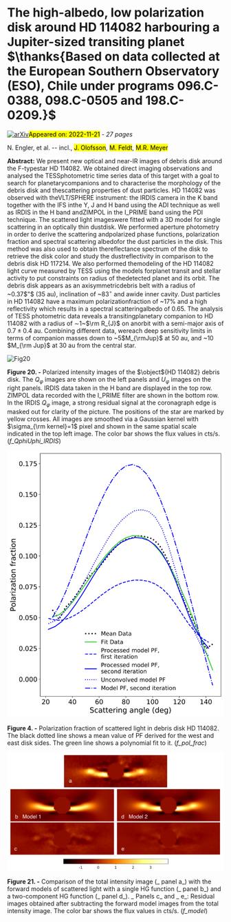 <div class="macros" style="visibility:hidden;">
$\newcommand{\ensuremath}{}$
$\newcommand{\xspace}{}$
$\newcommand{\object}[1]{\texttt{#1}}$
$\newcommand{\farcs}{{.}''}$
$\newcommand{\farcm}{{.}'}$
$\newcommand{\arcsec}{''}$
$\newcommand{\arcmin}{'}$
$\newcommand{\ion}[2]{#1#2}$
$\newcommand{\textsc}[1]{\textrm{#1}}$
$\newcommand{\hl}[1]{\textrm{#1}}$
$\newcommand{\footnote}[1]{}$
$\newcommand{\tabularnewline}{\\}$
$\newcommand{\Mearth}{M_{\oplus}}$
$\newcommand{\Mjup}{M_{\text{Jup}}}$
$\newcommand{\Msun}{M_{\odot}}$
$\newcommand$
$\newcommand$
$\newcommand{\micron}{\unit{\micro\meter}}$
$\newcommand{\JM}[1]{\textcolor{blue}{ #1}}$
$\newcommand{\arraystretch}{1.3}$
$\newcommand{\thefigure}{E.\arabic{figure} (Cont.)}$</div>

<div class="macros" style="visibility:hidden;">
$\newcommand{\ensuremath}{}$
$\newcommand{\xspace}{}$
$\newcommand{\object}[1]{\texttt{#1}}$
$\newcommand{\farcs}{{.}''}$
$\newcommand{\farcm}{{.}'}$
$\newcommand{\arcsec}{''}$
$\newcommand{\arcmin}{'}$
$\newcommand{\ion}[2]{#1#2}$
$\newcommand{\textsc}[1]{\textrm{#1}}$
$\newcommand{\hl}[1]{\textrm{#1}}$
$\newcommand{\footnote}[1]{}$
$\newcommand{\tabularnewline}{\\}$
$\newcommand{\Mearth}{M_{\oplus}}$
$\newcommand{\Mjup}{M_{\text{Jup}}}$
$\newcommand{\Msun}{M_{\odot}}$
$\newcommand$
$\newcommand$
$\newcommand{\micron}{\unit{\micro\meter}}$
$\newcommand{\JM}[1]{\textcolor{blue}{ #1}}$
$\newcommand{\arraystretch}{1.3}$
$\newcommand{\thefigure}{E.\arabic{figure} (Cont.)}$</div>



<div id="title">

# The high-albedo, low polarization disk around HD 114082 harbouring a Jupiter-sized transiting planet   $\thanks{Based on data collected at the European Southern Observatory (ESO), Chile under programs 096.C-0388, 098.C-0505 and 198.C-0209.}$ 

</div>
<div id="comments">

[![arXiv](https://img.shields.io/badge/arXiv-2211.11767-b31b1b.svg)](https://arxiv.org/abs/2211.11767)<mark>Appeared on: 2022-11-21</mark> - _27 pages_

</div>
<div id="authors">

N. Engler, et al. -- incl., <mark>J. Olofsson</mark>, <mark>M. Feldt</mark>, <mark>M.R. Meyer</mark>

</div>
<div id="abstract">

**Abstract:** We present new optical and near-IR images of debris disk around the F-typestar HD 114082. We obtained direct imaging observations and analysed the TESSphotometric time series data of this target with a goal to search for planetarycompanions and to characterise the morphology of the debris disk and thescattering properties of dust particles. HD 114082 was observed with theVLT/SPHERE instrument: the IRDIS camera in the K band together with the IFS inthe Y, J and H band using the ADI technique as well as IRDIS in the H band andZIMPOL in the I_PRIME band using the PDI technique. The scattered light imageswere fitted with a 3D model for single scattering in an optically thin dustdisk. We performed aperture photometry in order to derive the scattering andpolarized phase functions, polarization fraction and spectral scattering albedofor the dust particles in the disk. This method was also used to obtain thereflectance spectrum of the disk to retrieve the disk color and study the dustreflectivity in comparison to the debris disk HD 117214. We also performed themodeling of the HD 114082 light curve measured by TESS using the models forplanet transit and stellar activity to put constraints on radius of thedetected planet and its orbit. The debris disk appears as an axisymmetricdebris belt with a radius of ~0.37$"$ (35 au), inclination of ~83$^\circ$ and awide inner cavity. Dust particles in HD 114082 have a maximum polarizationfraction of ~17% and a high reflectivity which results in a spectral scatteringalbedo of 0.65. The analysis of TESS photometric data reveals a transitingplanetary companion to HD 114082 with a radius of $\sim$1~$\rm R_{J}$ on anorbit with a semi-major axis of $0.7 \pm 0.4$ au. Combining different data, wereach deep sensitivity limits in terms of companion masses down to ~5$M_{\rmJup}$ at 50 au, and ~10 $M_{\rm Jup}$ at 30 au from the central star.

</div>

<div id="div_fig1">

<img src="tmp_2211.11767/././QphiUphi_all_cbar1.png" alt="Fig20" width="100%"/>

**Figure 20. -** Polarized intensity images of the $\object${HD 114082} debris disk. The $Q_\varphi$ images are shown on the left panels and $U_\varphi$ images on the right panels. IRDIS data taken in the H band are displayed in the top row. ZIMPOL data recorded with the I\_PRIME filter are shown in the bottom row. In the IRDIS $Q_\varphi$ image, a strong residual signal at the coronagraph edge is masked out for clarity of the picture. The positions of the star are marked by yellow crosses. All images are smoothed via a Gaussian kernel with $\sigma_{\rm kernel}=1$ pixel and shown in the same spatial scale indicated in the top left image. The color bar shows the flux values in cts/s.  (*f_QphiUphi_IRDIS*)

</div>
<div id="div_fig2">

<img src="tmp_2211.11767/././Figures/Pol_fract_model2_v2.png" alt="Fig4" width="100%"/>

**Figure 4. -** Polarization fraction of scattered light in debris disk HD 114082. The black dotted line shows a mean value of PF derived for the west and east disk sides. The green line shows a polynomial fit to it.   (*f_pol_frac*)

</div>
<div id="div_fig3">

<img src="tmp_2211.11767/././Figures/Modeling.png" alt="Fig21" width="100%"/>

**Figure 21. -** Comparison of the total intensity image (_ panel a_) with the forward models of scattered light with a single HG function (_ panel b_) and a two-component HG function (_ panel d_). _ Panels c_ and _ e_: Residual images obtained after subtracting the forward model images from the total intensity image. The color bar shows the flux values in cts/s.   (*f_model*)

</div>